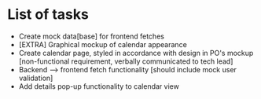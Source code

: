 # List of tasks

  - Create mock data[base] for frontend fetches
  - [EXTRA] Graphical mockup of calendar appearance
  - Create calendar page, styled in accordance with design in PO's mockup [non-functional requirement, verbally communicated to tech lead]
  - Backend --> frontend fetch functionality [should include mock user validation]
  - Add details pop-up functionality to calendar view
